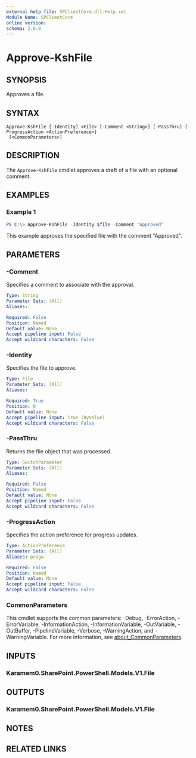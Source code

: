 ```yaml
---
external help file: SPClientCore.dll-Help.xml
Module Name: SPClientCore
online version:
schema: 2.0.0
---
```


# Approve-KshFile

## SYNOPSIS
Approves a file.

## SYNTAX

```
Approve-KshFile [-Identity] <File> [-Comment <String>] [-PassThru] [-ProgressAction <ActionPreference>]
 [<CommonParameters>]
```

## DESCRIPTION
The `Approve-KshFile` cmdlet approves a draft of a file with an optional comment.

## EXAMPLES

### Example 1
```powershell
PS C:\> Approve-KshFile -Identity $file -Comment "Approved"
```

This example approves the specified file with the comment "Approved".

## PARAMETERS

### -Comment
Specifies a comment to associate with the approval.

```yaml
Type: String
Parameter Sets: (All)
Aliases:

Required: False
Position: Named
Default value: None
Accept pipeline input: False
Accept wildcard characters: False
```

### -Identity
Specifies the file to approve.

```yaml
Type: File
Parameter Sets: (All)
Aliases:

Required: True
Position: 0
Default value: None
Accept pipeline input: True (ByValue)
Accept wildcard characters: False
```

### -PassThru
Returns the file object that was processed.

```yaml
Type: SwitchParameter
Parameter Sets: (All)
Aliases:

Required: False
Position: Named
Default value: None
Accept pipeline input: False
Accept wildcard characters: False
```

### -ProgressAction
Specifies the action preference for progress updates.

```yaml
Type: ActionPreference
Parameter Sets: (All)
Aliases: proga

Required: False
Position: Named
Default value: None
Accept pipeline input: False
Accept wildcard characters: False
```

### CommonParameters
This cmdlet supports the common parameters: -Debug, -ErrorAction, -ErrorVariable, -InformationAction, -InformationVariable, -OutVariable, -OutBuffer, -PipelineVariable, -Verbose, -WarningAction, and -WarningVariable. For more information, see [about_CommonParameters](http://go.microsoft.com/fwlink/?LinkID=113216).

## INPUTS

### Karamem0.SharePoint.PowerShell.Models.V1.File
## OUTPUTS

### Karamem0.SharePoint.PowerShell.Models.V1.File
## NOTES

## RELATED LINKS

